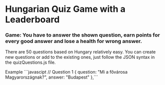 <h1>Hungarian Quiz Game with a Leaderboard</h1>
<h3>Game: You have to answer the shown question, earn points for every good answer and lose a health for wrong answer.</h3>
<p>There are 50 questions based on Hungary relatively easy. You can create new questions or add to the existing ones, just follow the JSON syntax in the quizQuestions.js file.</p>
<p>Example ```javascipt // Question 1
  {
    question: "Mi a fővárosa Magyarországnak?",
    answer: "Budapest"
  },```</p>
